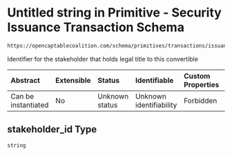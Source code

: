 # Untitled string in Primitive - Security Issuance Transaction Schema

```txt
https://opencaptablecoalition.com/schema/primitives/transactions/issuance/BaseIssuance.schema.json#/properties/stakeholder_id
```

Identifier for the stakeholder that holds legal title to this convertible

| Abstract            | Extensible | Status         | Identifiable            | Custom Properties | Additional Properties | Access Restrictions | Defined In                                                                                                                 |
| :------------------ | :--------- | :------------- | :---------------------- | :---------------- | :-------------------- | :------------------ | :------------------------------------------------------------------------------------------------------------------------- |
| Can be instantiated | No         | Unknown status | Unknown identifiability | Forbidden         | Allowed               | none                | [BaseIssuance.schema.json*](../../schema/primitives/transactions/issuance/BaseIssuance.schema.json "open original schema") |

## stakeholder_id Type

`string`
